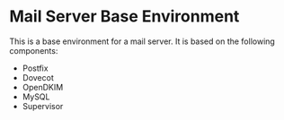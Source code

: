 # Mail Server Base Environment

This is a base environment for a mail server. It is based on the following components:

- Postfix
- Dovecot
- OpenDKIM
- MySQL
- Supervisor

